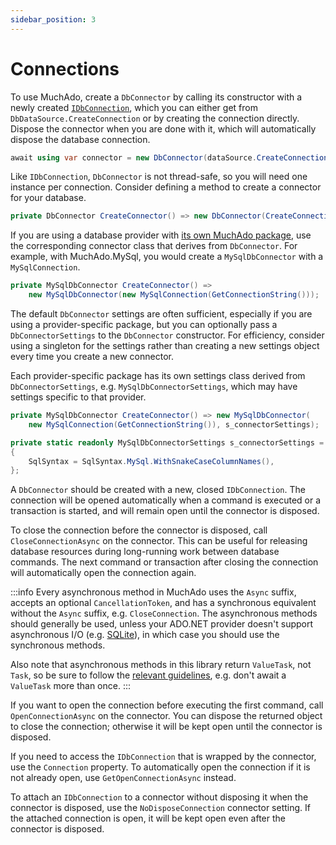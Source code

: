 ```yaml
---
sidebar_position: 3
---
```


# Connections

To use MuchAdo, create a `DbConnector` by calling its constructor with a newly created [`IDbConnection`](https://learn.microsoft.com/en-us/dotnet/api/system.data.idbconnection), which you can either get from `DbDataSource.CreateConnection` or by creating the connection directly. Dispose the connector when you are done with it, which will automatically dispose the database connection.

```csharp
await using var connector = new DbConnector(dataSource.CreateConnection());
```

Like `IDbConnection`, `DbConnector` is not thread-safe, so you will need one instance per connection. Consider defining a method to create a connector for your database.

```csharp
private DbConnector CreateConnector() => new DbConnector(CreateConnection());
```

If you are using a database provider with [its own MuchAdo package](./databases.md), use the corresponding connector class that derives from `DbConnector`. For example, with MuchAdo.MySql, you would create a `MySqlDbConnector` with a `MySqlConnection`.

```csharp
private MySqlDbConnector CreateConnector() =>
    new MySqlDbConnector(new MySqlConnection(GetConnectionString()));
```

The default `DbConnector` settings are often sufficient, especially if you are using a provider-specific package, but you can optionally pass a `DbConnectorSettings` to the `DbConnector` constructor. For efficiency, consider using a singleton for the settings rather than creating a new settings object every time you create a new connector.

Each provider-specific package has its own settings class derived from `DbConnectorSettings`, e.g. `MySqlDbConnectorSettings`, which may have settings specific to that provider.

```csharp
private MySqlDbConnector CreateConnector() => new MySqlDbConnector(
    new MySqlConnection(GetConnectionString()), s_connectorSettings);

private static readonly MySqlDbConnectorSettings s_connectorSettings = new()
{
    SqlSyntax = SqlSyntax.MySql.WithSnakeCaseColumnNames(),
};
```

A `DbConnector` should be created with a new, closed `IDbConnection`. The connection will be opened automatically when a command is executed or a transaction is started, and will remain open until the connector is disposed.

To close the connection before the connector is disposed, call `CloseConnectionAsync` on the connector. This can be useful for releasing database resources during long-running work between database commands. The next command or transaction after closing the connection will automatically open the connection again.

:::info
Every asynchronous method in MuchAdo uses the `Async` suffix, accepts an optional `CancellationToken`, and has a synchronous equivalent without the `Async` suffix, e.g. `CloseConnection`. The asynchronous methods should generally be used, unless your ADO.NET provider doesn't support asynchronous I/O (e.g. [SQLite](https://learn.microsoft.com/en-us/dotnet/standard/data/sqlite/async)), in which case you should use the synchronous methods.

Also note that asynchronous methods in this library return `ValueTask`, not `Task`, so be sure to follow the [relevant guidelines](https://docs.microsoft.com/dotnet/api/system.threading.tasks.valuetask-1), e.g. don't await a `ValueTask` more than once.
:::

If you want to open the connection before executing the first command, call `OpenConnectionAsync` on the connector. You can dispose the returned object to close the connection; otherwise it will be kept open until the connector is disposed.

If you need to access the `IDbConnection` that is wrapped by the connector, use the `Connection` property. To automatically open the connection if it is not already open, use `GetOpenConnectionAsync` instead.

To attach an `IDbConnection` to a connector without disposing it when the connector is disposed, use the `NoDisposeConnection` connector setting. If the attached connection is open, it will be kept open even after the connector is disposed.
